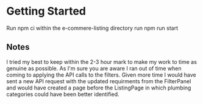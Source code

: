 # Getting Started

Run npm ci within the e-commere-listing directory
run npm run start

## Notes

I tried my best to keep within the 2-3 hour mark to make my work to time as genuine as possible. As I'm sure you are aware I ran out of time when coming to applying the API calls to the filters. Given more time I would have sent a new API request with the updated requirments from the FilterPanel and would have created a page before the ListingPage in which plumbing categories could have been better identified.